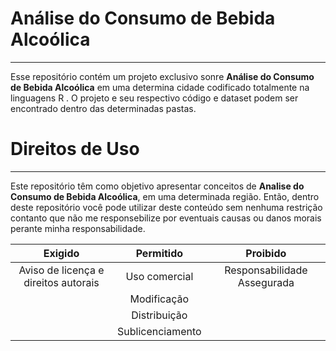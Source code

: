# Análise do Consumo de Bebida Alcoólica
***
Esse repositório contém um projeto exclusivo sonre **Análise do Consumo de Bebida Alcoólica** em uma determina cidade codificado totalmente na linguagens R . O projeto e seu respectivo código e dataset podem ser encontrado dentro das determinadas pastas.

# Direitos de Uso
***
Este repositório têm como objetivo apresentar conceitos de **Analise do Consumo de Bebida Alcoólica**, em uma determinada região. Então, dentro deste repositório você pode utilizar deste conteúdo sem nenhuma restrição contanto que não me responsebilize por eventuais causas ou danos morais perante minha responsabilidade.	

Exigido | Permitido | Proibido
:---: | :---: | :---:
Aviso de licença e direitos autorais | Uso comercial | Responsabilidade Assegurada
 || Modificação ||	
 || Distribuição ||	
 || Sublicenciamento || 	
 
